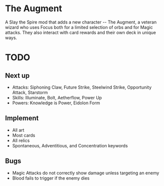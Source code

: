 # The Augment

A Slay the Spire mod that adds a new character -- The Augment, a veteran wizard who uses Focus both for a limited selection of orbs and for Magic attacks.  They also interact with card rewards and their own deck in unique ways.

# TODO

## Next up

* Attacks: Siphoning Claw, Future Strike, Steelwind Strike, Opportunity Attack, Starstorm
* Skills: Illuminate, Bolt, Aetherflow, Power Up
* Powers: Knowledge is Power, Eidolon Form

## Implement

* All art
* Most cards
* All relics
* Spontaneous, Adventitious, and Concentration keywords

## Bugs

* Magic Attacks do not correctly show damage unless targeting an enemy
* Blood fails to trigger if the enemy dies